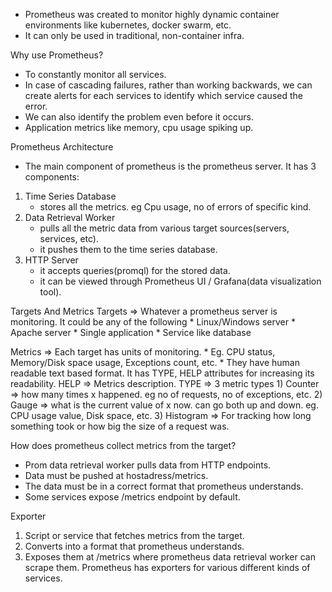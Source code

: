 * Prometheus was created to monitor highly dynamic container environments like kubernetes, docker swarm, etc.
* It can only be used in traditional, non-container infra.

Why use Prometheus?
* To constantly monitor all services.
* In case of cascading failures, rather than working backwards, we can create alerts for each services to identify which service caused the error.
* We can also identify the problem even before it occurs.
* Application metrics like memory, cpu usage spiking up.


Prometheus Architecture

* The main component of prometheus is the prometheus server. It has 3 components:
1. Time Series Database
    * stores all the metrics. eg Cpu usage, no of errors of specific kind.
2. Data Retrieval Worker
    * pulls all the metric data from various target sources(servers, services, etc).
    * it pushes them to the time series database.
3. HTTP Server
    * it accepts queries(promql) for the stored data.
    * it can be viewed through Prometheus UI / Grafana(data visualization tool).

Targets And Metrics
Targets => Whatever a prometheus server is monitoring. It could be any of the following
    * Linux/Windows server
    * Apache server
    * Single application
    * Service like database

Metrics => Each target has units of monitoring.
    * Eg. CPU status, Memory/Disk space usage, Exceptions count, etc.
    * They have human readable text based format.
        It has TYPE, HELP attributes for increasing its readability.
        HELP => Metrics description.
        TYPE => 3 metric types
            1) Counter => how many times x happened. eg no of requests, no of exceptions, etc.
            2) Gauge => what is the current value of x now. can go both up and down. eg. CPU usage value, Disk space, etc.
            3) Histogram => For tracking how long something took or how big the size of a request was.

How does prometheus collect metrics from the target?
* Prom data retrieval worker pulls data from HTTP endpoints.
* Data must be pushed at hostadress/metrics.
* The data must be in a correct format that prometheus understands.
* Some services expose /metrics endpoint by default.

Exporter
1. Script or service that fetches metrics from the target.
2. Converts into a format that prometheus understands.
3. Exposes them at /metrics where prometheus data retrieval worker can scrape them.
    Prometheus has exporters for various different kinds of services.